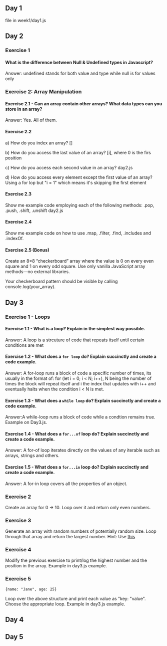 
## Day 1



file in week1/day1.js



## Day 2

### Exercise 1
#### What is the difference between Null & Undefined types in Javascript? 

Answer: undefined stands for both value and type while null is for values only

### Exercise 2: Array Manipulation
#### Exercise 2.1 - Can an array contain other arrays? What data types can you store in an array? 

Answer: Yes. All of them.

#### Exercise 2.2

a) How do you index an array? 
    []

b) How do you access the last value of an array? 
    [i], where 0 is the firs position

c) How do you access each second value in an array? 
    day2.js

d) How do you access every element except the first value of an array? 
    Using a for lop but "i = 1" which means it's skipping the first element

#### Exercise 2.3

Show me example code employing each of the following methods: .pop, .push, .shift, .unshift
    day2.js

#### Exercise 2.4

Show me example code on how to use .map, .filter, .find, .includes and .indexOf.

#### Exercise 2.5 (Bonus)

Create an 8×8 “checkerboard” array where the value is 0 on every even square and 1 on every odd square. Use only vanilla JavaScript array methods—no external libraries.

Your checkerboard pattern should be visible by calling console.log(your_array). 


## Day 3

### Exercise 1 - Loops
#### Exercise 1.1 - What is a loop? Explain in the simplest way possible. 

Answer: A loop is a strcuture of code that repeats itself until certain conditions are met

#### Exercise 1.2 - What does a `for loop` do? Explain succinctly and create a code example.

Answer: A for-loop runs a block of code a specific number of times, its usually in the format of: for (let i = 0; i < N; i++), N being the number of times the block will repeat itself and i the index that updates with i++ and eventually halts when the condition i < N is met.

#### Exercise 1.3 - What does a `while loop` do? Explain succinctly and create a code example.

Answer:A while-loop runs a block of code while a condtion remains true. Example on Day3.js.

#### Exercise 1.4 - What does a `for...of` loop do? Explain succinctly and create a code example.

Answer: A for-of loop iterates directly on the values of any iterable such as arrays, strings and others.

#### Exercise 1.5 - What does a `for...in` loop do? Explain succinctly and create a code example.

Answer: A for-in loop covers all the properties of an object. 

### Exercise 2

Create an array for 0 -> 10. Loop over it and return only even numbers. 

### Exercise 3

Generate an array with random numbers of potentially random size. Loop through that array and return the largest number. 
Hint: Use [this](https://www.30secondsofcode.org/js/s/random-integer-array-in-range/#:~:text=You%20can%20use%20Array.,()%20to%20make%20them%20integers.)

### Exercise 4

Modify the previous exercise to print/log the highest number and the position in the array. Example in day3.js example.

### Exercise 5

`{name: "Jane", age: 25}`

Loop over the above structure and print each value as "key: "value". Choose the appropriate loop. Example in day3.js example.



## Day 4





## Day 5